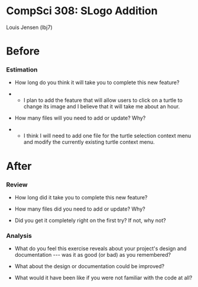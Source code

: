 CompSci 308: SLogo Addition
===
Louis Jensen (lbj7)

# Before

### Estimation

 * How long do you think it will take you to complete this new feature?
 * * I plan to add the feature that will allow users
 to click on a turtle to change its image and I believe that 
 it will take me about an hour.


 * How many files will you need to add or update? Why?
 * * I think I will need to add one file for the turtle
 selection context menu and modify the currently existing 
 turtle context menu.


# After

### Review

 * How long did it take you to complete this new feature?

 * How many files did you need to add or update? Why?

 * Did you get it completely right on the first try? If not, why not?


### Analysis

 * What do you feel this exercise reveals about your project's design and documentation --- was it as good (or bad) as you remembered?

 * What about the design or documentation could be improved?

 * What would it have been like if you were not familiar with the code at all?